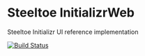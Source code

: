 # Steeltoe InitializrWeb

Steeltoe Initializr UI reference implementation

[![Build Status](https://dev.azure.com/SteeltoeOSS/Steeltoe/_apis/build/status/Initializr/SteeltoeOSS.InitializrWeb?branchName=dev)](https://dev.azure.com/SteeltoeOSS/Steeltoe/_build/latest?definitionId=32&branchName=dev)
